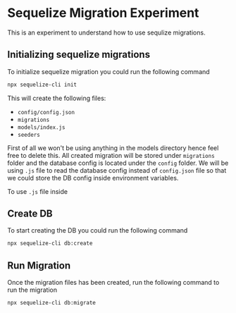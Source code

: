 # Sequelize Migration Experiment

This is an experiment to understand how to use sequlize migrations.

## Initializing sequelize migrations

To initialize sequelize migration you could run the following command

```sh
npx sequelize-cli init
```

This will create the following files:
  * `config/config.json`
  * `migrations`
  * `models/index.js`
  * `seeders`

First of all we won't be using anything in the models directory hence feel free to delete this. All created migration will be stored under `migrations` folder and the database config is located under the `config` folder. We will be using `.js` file to read the database config instead of `config.json` file so that we could store the DB config inside environment variables.

To use `.js` file inside 

## Create DB

To start creating the DB you could run the following command

```sh
npx sequelize-cli db:create
```

## Run Migration

Once the migration files has been created, run the following command to run the migration

```sh
npx sequelize-cli db:migrate
```
